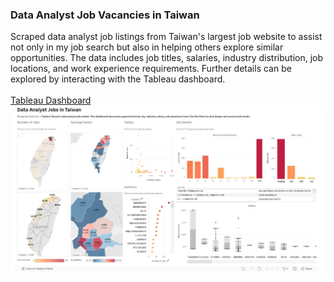 ### Data Analyst Job Vacancies in Taiwan
Scraped data analyst job listings from Taiwan's largest job website to assist not only in my job search but also in helping others explore similar opportunities. The data includes job titles, salaries, industry distribution, job locations, and work experience requirements. Further details can be explored by interacting with the Tableau dashboard.  
<br>
[Tableau Dashboard](https://public.tableau.com/app/profile/yuchi.lai/viz/DataAnalystJobsinTaiwan/Dashboard?publish=yes)
<br>
![Tableau Screenshot](tableau.jpg)
